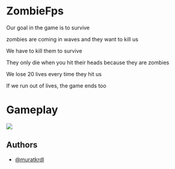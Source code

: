 
# ZombieFps

Our goal in the game is to survive

zombies are coming in waves and they want to kill us

We have to kill them to survive

They only die when you hit their heads because they are zombies

We lose 20 lives every time they hit us

If we run out of lives, the game ends too


# Gameplay



<img src="(https://github.com/muratkrdl/ZombieFPS-GameDev/blob/main/GameplayPicture.png)" width="auto">












## Authors

- [@muratkrdl](https://github.com/muratkrdl)

